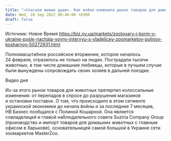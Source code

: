 ```yaml
---
title: "«Спасали живые души». Как война изменила рынок товаров для домашних животных — интервью"
date: Wed, 28 Sep 2022 08:46:00 +0300
draft: false
---
```

Источник: Новое Время https://biz.nv.ua/markets/zootovary-i-korm-v-ukraine-posle-nachala-voyny-intervyu-s-vladelicey-zoomarketov-polinoy-kosharnoy-50272931.html


Полномасштабное российское вторжение, которое началось 24 февраля, отразилось не только на людях. Пострадали тысячи животных, в том числе домашние любимцы, которые в лучшем случае были вынуждены сопровождать своих хозяев в дальней поездке.

 Видео дня   

Из-за этого рынок товаров для животных претерпел колоссальные изменения: от перепадов в спросе до разрушения магазинов и остановки поставок. О том, что происходило в этом сегменте украинской экономики до начала войны и за последние 7 месяцев, НВ Бизнес пообщался с Полиной Кошарной. Она является совладелицей и главой наблюдательного совета Suziria Company Group (производство и импорт товаров для домашних животных с главным офисом в Харькове), основательницей самой большой в Украине сети зоомаркетов MasterZoo.
